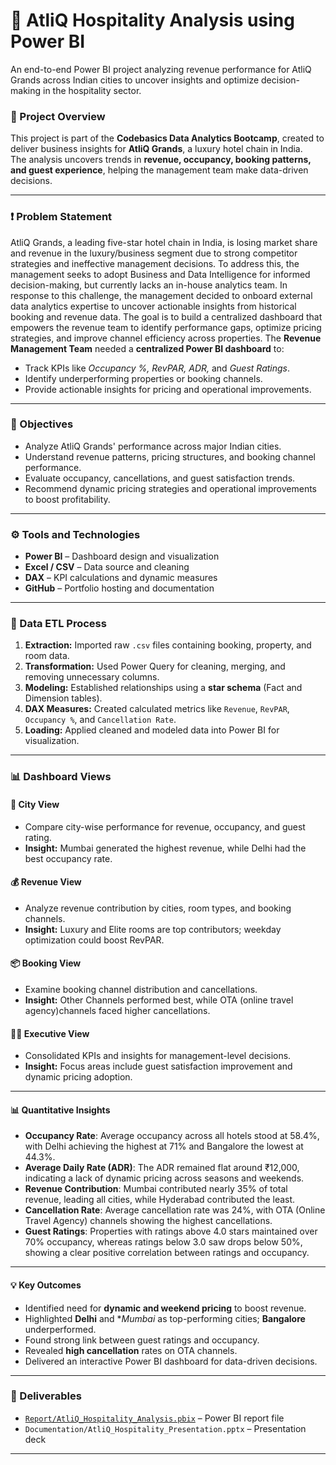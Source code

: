 # 🏨 AtliQ Hospitality Analysis using Power BI
An end-to-end Power BI project analyzing revenue performance for AtliQ Grands across Indian cities to uncover insights and optimize decision-making in the hospitality sector.

### 📘 Project Overview
This project is part of the **Codebasics Data Analytics Bootcamp**, created to deliver business insights for **AtliQ Grands**, a luxury hotel chain in India.  
The analysis uncovers trends in **revenue, occupancy, booking patterns, and guest experience**, helping the management team make data-driven decisions.

---

### ❗ Problem Statement
AtliQ Grands, a leading five-star hotel chain in India, is losing market share and revenue in the luxury/business segment due to strong competitor strategies and ineffective management decisions. To address this, the management seeks to adopt Business and Data Intelligence for informed decision-making, but currently lacks an in-house analytics team. In response to this challenge, the management decided to onboard external data analytics expertise to uncover actionable insights from historical booking and revenue data. The goal is to build a centralized dashboard that empowers the revenue team to identify performance gaps, optimize pricing strategies, and improve channel efficiency across properties. The **Revenue Management Team** needed a **centralized Power BI dashboard** to:
- Track KPIs like *Occupancy %, RevPAR, ADR,* and *Guest Ratings*.  
- Identify underperforming properties or booking channels.  
- Provide actionable insights for pricing and operational improvements.

---

### 🎯 Objectives
- Analyze AtliQ Grands' performance across major Indian cities.
- Understand revenue patterns, pricing structures, and booking channel performance.
- Evaluate occupancy, cancellations, and guest satisfaction trends.
- Recommend dynamic pricing strategies and operational improvements to boost profitability.

---

### ⚙️ Tools and Technologies
- **Power BI** – Dashboard design and visualization  
- **Excel / CSV** – Data source and cleaning  
- **DAX** – KPI calculations and dynamic measures  
- **GitHub** – Portfolio hosting and documentation  

---

### 🧱 Data ETL Process
1. **Extraction:** Imported raw `.csv` files containing booking, property, and room data.  
2. **Transformation:** Used Power Query for cleaning, merging, and removing unnecessary columns.  
3. **Modeling:** Established relationships using a **star schema** (Fact and Dimension tables).  
4. **DAX Measures:** Created calculated metrics like `Revenue`, `RevPAR`, `Occupancy %`, and `Cancellation Rate`.  
5. **Loading:** Applied cleaned and modeled data into Power BI for visualization.  

---

### 📊 Dashboard Views

#### 🌆 **City View**
- Compare city-wise performance for revenue, occupancy, and guest rating.  
- **Insight:** Mumbai generated the highest revenue, while Delhi had the best occupancy rate.

#### 💰 **Revenue View**
- Analyze revenue contribution by cities, room types, and booking channels.  
- **Insight:** Luxury and Elite rooms are top contributors; weekday optimization could boost RevPAR.

#### 📦 **Booking View**
- Examine booking channel distribution and cancellations.  
- **Insight:** Other Channels performed best, while OTA (online travel agency)channels faced higher cancellations.

#### 🧑‍💼 **Executive View**
- Consolidated KPIs and insights for management-level decisions.  
- **Insight:** Focus areas include guest satisfaction improvement and dynamic pricing adoption.

---

#### 📊 **Quantitative Insights**

- **Occupancy Rate**: Average occupancy across all hotels stood at 58.4%, with Delhi achieving the highest at 71% and Bangalore the lowest at 44.3%.
- **Average Daily Rate (ADR)**: The ADR remained flat around ₹12,000, indicating a lack of dynamic pricing across seasons and weekends.
- **Revenue Contribution**: Mumbai contributed nearly 35% of total revenue, leading all cities, while Hyderabad contributed the least.
- **Cancellation Rate**: Average cancellation rate was 24%, with OTA (Online Travel Agency) channels showing the highest cancellations.
- **Guest Ratings**: Properties with ratings above 4.0 stars maintained over 70% occupancy, whereas ratings below 3.0 saw drops below 50%, showing a clear positive correlation between ratings and occupancy.

---

#### 💡 **Key Outcomes**

- Identified need for **dynamic and weekend pricing** to boost revenue.
- Highlighted **Delhi** and **Mumbai* as top-performing cities; **Bangalore** underperformed.
- Found strong link between guest ratings and occupancy.
- Revealed **high cancellation** rates on OTA channels.
- Delivered an interactive Power BI dashboard for data-driven decisions.

---

### 📎 Deliverables
- [`Report/AtliQ_Hospitality_Analysis.pbix`](https://app.powerbi.com/view?r=eyJrIjoiYzcwNGNjMzItM2YwNC00ZjgwLTk4YjktMjVkZGIyM2QwZTVhIiwidCI6ImM2ZTU0OWIzLTVmNDUtNDAzMi1hYWU5LWQ0MjQ0ZGM1YjJjNCJ9) – Power BI report file    
- `Documentation/AtliQ_Hospitality_Presentation.pptx` – Presentation deck  

---
